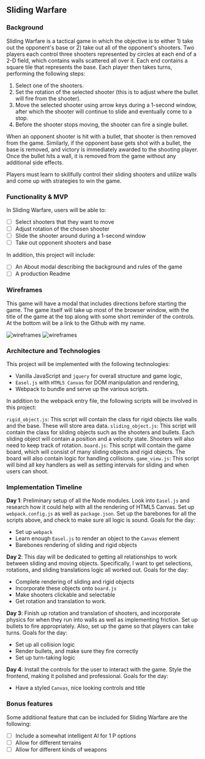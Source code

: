 ## Sliding Warfare

### Background

Sliding Warfare is a tactical game in which the objective is to either 1) take out the opponent's base or 2) take out all of the opponent's shooters. Two players each control three shooters represented by circles at each end of a 2-D field, which contains walls scattered all over it. Each end contains a square tile that represents the base. Each player then takes turns, performing the following steps:

1) Select one of the shooters.
2) Set the rotation of the selected shooter (this is to adjust where the bullet will fire from the shooter).
3) Move the selected shooter using arrow keys during a 1-second window, after which the shooter will continue to slide and eventually come to a stop.
4) Before the shooter stops moving, the shooter can fire a single bullet.

When an opponent shooter is hit with a bullet, that shooter is then removed from the game. Similarly, if the opponent base gets shot with a bullet, the base is removed, and victory is immediately awarded to the shooting player. Once the bullet hits a wall, it is removed from the game without any additional side effects.

Players must learn to skillfully control their sliding shooters and utilize walls and come up with strategies to win the game.

### Functionality & MVP  

In Sliding Warfare, users will be able to:

- [ ] Select shooters that they want to move
- [ ] Adjust rotation of the chosen shooter
- [ ] Slide the shooter around during a 1-second window
- [ ] Take out opponent shooters and base

In addition, this project will include:

- [ ] An About modal describing the background and rules of the game
- [ ] A production Readme

### Wireframes

This game will have a modal that includes directions before starting the game. The game itself will take up most of the browser window, with the title of the game at the top along with some short reminder of the controls. At the bottom will be a link to the Github with my name.

![wireframes](wireframes/controls.png)
![wireframes](wireframes/game_screen.png)

### Architecture and Technologies

This project will be implemented with the following technologies:

- Vanilla JavaScript and `jquery` for overall structure and game logic,
- `Easel.js` with `HTML5 Canvas` for DOM manipulation and rendering,
- Webpack to bundle and serve up the various scripts.

In addition to the webpack entry file, the following scripts will be involved in this project:

`rigid_object.js`: This script will contain the class for rigid objects like walls and the base. These will store area data.
`sliding_object.js`: This script will contain the class for sliding objects such as the shooters and bullets. Each sliding object will contain a position and a velocity state. Shooters will also need to keep track of rotation.
`board.js`: This script will contain the game board, which will consist of many sliding objects and rigid objects. The board will also contain logic for handling collisions.
`game_view.js`: This script will bind all key handlers as well as setting intervals for sliding and when users can shoot.


### Implementation Timeline

**Day 1**: Preliminary setup of all the Node modules. Look into `Easel.js` and research how it could help with all the rendering of HTML5 Canvas. Set up `webpack.config.js` as well as `package.json`. Set up the barebones for all the scripts above, and check to make sure all logic is sound. Goals for the day:

- Set up `webpack`
- Learn enough `Easel.js` to render an object to the `Canvas` element
- Barebones rendering of sliding and rigid objects

**Day 2**: This day will be dedicated to getting all relationships to work between sliding and moving objects. Specifically, I want to get selections, rotations, and sliding translations logic all worked out. Goals for the day:

- Complete rendering of sliding and rigid objects
- Incorporate these objects onto `board.js`
- Make shooters clickable and selectable
- Get rotation and translation to work.

**Day 3**: Finish up rotation and translation of shooters, and incorporate physics for when they run into walls as well as implementing friction. Set up bullets to fire appropriately. Also, set up the game so that players can take turns. Goals for the day:


- Set up all collision logic
- Render bullets, and make sure they fire correctly
- Set up turn-taking logic


**Day 4**: Install the controls for the user to interact with the game.  Style the frontend, making it polished and professional.  Goals for the day:

- Have a styled `Canvas`, nice looking controls and title


### Bonus features

Some additional feature that can be included for Sliding Warfare are the following:

- [ ] Include a somewhat intelligent AI for 1 P options
- [ ] Allow for different terrains
- [ ] Allow for different kinds of weapons
